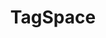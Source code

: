 ---
layout: project
title: TagSpace
description: A bot to handle tags in user curated namespaces.
links:
  - label: Repository
    href: https://github.com/sudojunior/TagSpace
---